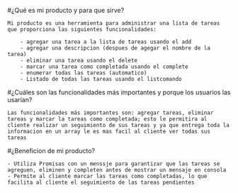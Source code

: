 #¿Qué es mi producto y para que sirve?

    Mi producto es una herramienta para administrar una lista de tareas que proporciona las siguientes funcionalidades:

        - agregar una tarea a la lista de tareas usando el add 
        - agregar una descripcion (despues de agegar el nombre de la tarea)
        - eliminar una tarea usando el delete
        - marcar una tarea como completada usando el complete
        - enumerar todas las tareas (automatico)
        - Listado de todas las tareas usando el listcomando


#¿Cuáles son las funcionalidades más importantes y porque los usuarios las usarían?

    Las funcionalidades más importantes son: agregar tareas, eliminar tareas y marcar la tareas como completada; esto le permitira al cliente realizar un seguimiento de sus tareas y ya que entrega toda la informacion en un array le es mas facil al cliente ver todas sus tareas

#¿Beneficion de mi producto?

    - Utiliza Promisas con un menssje para garantizar que las tareas se agreguen, eliminen y completen antes de mostrar un mensaje en consola
    - Permite al cliente marcar las tareas como completadas, lo que facilita al cliente el seguimiento de las tareas pendientes